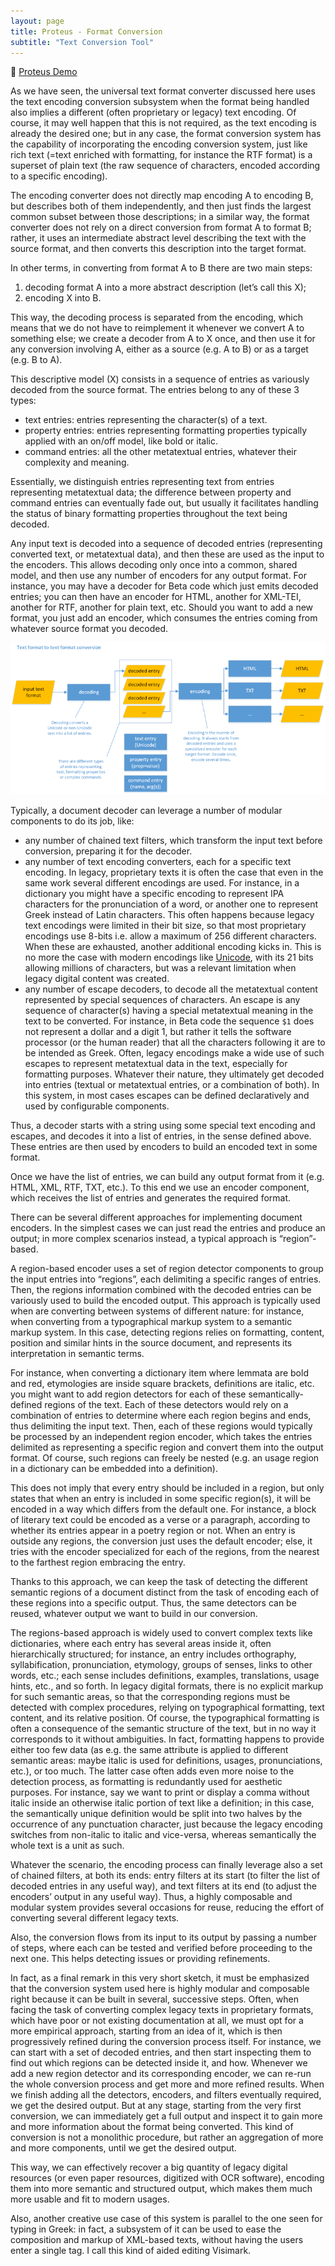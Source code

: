 ```yaml
---
layout: page
title: Proteus - Format Conversion
subtitle: "Text Conversion Tool"
---
```


👀 [Proteus Demo](http://proteus.fusi-soft.com/)

As we have seen, the universal text format converter discussed here uses the text encoding conversion subsystem when the format being handled also implies a different (often proprietary or legacy) text encoding. Of course, it may well happen that this is not required, as the text encoding is already the desired one; but in any case, the format conversion system has the capability of incorporating the encoding conversion system, just like rich text (=text enriched with formatting, for instance the RTF format) is a superset of plain text (the raw sequence of characters, encoded according to a specific encoding).

The encoding converter does not directly map encoding A to encoding B, but describes both of them independently, and then just finds the largest common subset between those descriptions; in a similar way, the format converter does not rely on a direct conversion from format A to format B; rather, it uses an intermediate abstract level describing the text with the source format, and then converts this description into the target format.

In other terms, in converting from format A to B there are two main steps:

1. decoding format A into a more abstract description (let’s call this X);
2. encoding X into B.

This way, the decoding process is separated from the encoding, which means that we do not have to reimplement it whenever we convert A to something else; we create a decoder from A to X once, and then use it for any conversion involving A, either as a source (e.g. A to B) or as a target (e.g. B to A).

This descriptive model (X) consists in a sequence of entries as variously decoded from the source format. The entries belong to any of these 3 types:

- text entries: entries representing the character(s) of a text.
- property entries: entries representing formatting properties typically applied with an on/off model, like bold or italic.
- command entries: all the other metatextual entries, whatever their complexity and meaning.

Essentially, we distinguish entries representing text from entries representing metatextual data; the difference between property and command entries can eventually fade out, but usually it facilitates handling the status of binary formatting properties throughout the text being decoded.

Any input text is decoded into a sequence of decoded entries (representing converted text, or metatextual data), and then these are used as the input to the encoders. This allows decoding only once into a common, shared model, and then use any number of encoders for any output format. For instance, you may have a decoder for Beta code which just emits decoded entries; you can then have an encoder for HTML, another for XML-TEI, another for RTF, another for plain text, etc. Should you want to add a new format, you just add an encoder, which consumes the entries coming from whatever source format you decoded.

![Proteus Conversion](../img/proteus-conversion.png)

Typically, a document decoder can leverage a number of modular components to do its job, like:

- any number of chained text filters, which transform the input text before conversion, preparing it for the decoder.
- any number of text encoding converters, each for a specific text encoding. In legacy, proprietary texts it is often the case that even in the same work several different encodings are used. For instance, in a dictionary you might have a specific encoding to represent IPA characters for the pronunciation of a word, or another one to represent Greek instead of Latin characters. This often happens because legacy text encodings were limited in their bit size, so that most proprietary encodings use 8-bits i.e. allow a maximum of 256 different characters. When these are exhausted, another additional encoding kicks in. This is no more the case with modern encodings like [Unicode](http://www.unicode.org/), with its 21 bits allowing millions of characters, but was a relevant limitation when legacy digital content was created.
- any number of escape decoders, to decode all the metatextual content represented by special sequences of characters. An escape is any sequence of character(s) having a special metatextual meaning in the text to be converted. For instance, in Beta code the sequence `$1` does not represent a dollar and a digit 1, but rather it tells the software processor (or the human reader) that all the characters following it are to be intended as Greek. Often, legacy encodings make a wide use of such escapes to represent metatextual data in the text, especially for formatting purposes. Whatever their nature, they ultimately get decoded into entries (textual or metatextual entries, or a combination of both). In this system, in most cases escapes can be defined declaratively and used by configurable components.

Thus, a decoder starts with a string using some special text encoding and escapes, and decodes it into a list of entries, in the sense defined above. These entries are then used by encoders to build an encoded text in some format.

Once we have the list of entries, we can build any output format from it (e.g. HTML, XML, RTF, TXT, etc.). To this end we use an encoder component, which receives the list of entries and generates the required format.

There can be several different approaches for implementing document encoders. In the simplest cases we can just read the entries and produce an output; in more complex scenarios instead, a typical approach is “region”-based.

A region-based encoder uses a set of region detector components to group the input entries into “regions”, each delimiting a specific ranges of entries. Then, the regions information combined with the decoded entries can be variously used to build the encoded output. This approach is typically used when are converting between systems of different nature: for instance, when converting from a typographical markup system to a semantic markup system. In this case, detecting regions relies on formatting, content, position and similar hints in the source document, and represents its interpretation in semantic terms.

For instance, when converting a dictionary item where lemmata are bold and red, etymologies are inside square brackets, definitions are italic, etc. you might want to add region detectors for each of these semantically-defined regions of the text. Each of these detectors would rely on a combination of entries to determine where each region begins and ends, thus delimiting the input text. Then, each of these regions would typically be processed by an independent region encoder, which takes the entries delimited as representing a specific region and convert them into the output format. Of course, such regions can freely be nested (e.g. an usage region in a dictionary can be embedded into a definition).

This does not imply that every entry should be included in a region, but only states that when an entry is included in some specific region(s), it will be encoded in a way which differs from the default one. For instance, a block of literary text could be encoded as a verse or a paragraph, according to whether its entries appear in a poetry region or not. When an entry is outside any regions, the conversion just uses the default encoder; else, it tries with the encoder specialized for each of the regions, from the nearest to the farthest region embracing the entry.

Thanks to this approach, we can keep the task of detecting the different semantic regions of a document distinct from the task of encoding each of these regions into a specific output. Thus, the same detectors can be reused, whatever output we want to build in our conversion.

The regions-based approach is widely used to convert complex texts like dictionaries, where each entry has several areas inside it, often hierarchically structured; for instance, an entry includes orthography, syllabification, pronunciation, etymology, groups of senses, links to other words, etc.; each sense includes definitions, examples, translations, usage hints, etc., and so forth. In legacy digital formats, there is no explicit markup for such semantic areas, so that the corresponding regions must be detected with complex procedures, relying on typographical formatting, text content, and its relative position. Of course, the typographical formatting is often a consequence of the semantic structure of the text, but in no way it corresponds to it without ambiguities. In fact, formatting happens to provide either too few data (as e.g. the same attribute is applied to different semantic areas: maybe italic is used for definitions, usages, pronunciations, etc.), or too much. The latter case often adds even more noise to the detection process, as formatting is redundantly used for aesthetic purposes. For instance, say we want to print or display a comma without italic inside an otherwise italic portion of text like a definition; in this case, the semantically unique definition would be split into two halves by the occurrence of any punctuation character, just because the legacy encoding switches from non-italic to italic and vice-versa, whereas semantically the whole text is a unit as such.

Whatever the scenario, the encoding process can finally leverage also a set of chained filters, at both its ends: entry filters at its start (to filter the list of decoded entries in any useful way), and text filters at its end (to adjust the encoders’ output in any useful way). Thus, a highly composable and modular system provides several occasions for reuse, reducing the effort of converting several different legacy texts.

Also, the conversion flows from its input to its output by passing a number of steps, where each can be tested and verified before proceeding to the next one. This helps detecting issues or providing refinements.

In fact, as a final remark in this very short sketch, it must be emphasized that the conversion system used here is highly modular and composable right because it can be built in several, successive steps. Often, when facing the task of converting complex legacy texts in proprietary formats, which have poor or not existing documentation at all, we must opt for a more empirical approach, starting from an idea of it, which is then progressively refined during the conversion process itself. For instance, we can start with a set of decoded entries, and then start inspecting them to find out which regions can be detected inside it, and how. Whenever we add a new region detector and its corresponding encoder, we can re-run the whole conversion process and get more and more refined results. When we finish adding all the detectors, encoders, and filters eventually required, we get the desired output. But at any stage, starting from the very first conversion, we can immediately get a full output and inspect it to gain more and more information about the format being converted. This kind of conversion is not a monolithic procedure, but rather an aggregation of more and more components, until we get the desired output.

This way, we can effectively recover a big quantity of legacy digital resources (or even paper resources, digitized with OCR software), encoding them into more semantic and structured output, which makes them much more usable and fit to modern usages.

Also, another creative use case of this system is parallel to the one seen for typing in Greek: in fact, a subsystem of it can be used to ease the composition and markup of XML-based texts, without having the users enter a single tag. I call this kind of aided editing Visimark.
